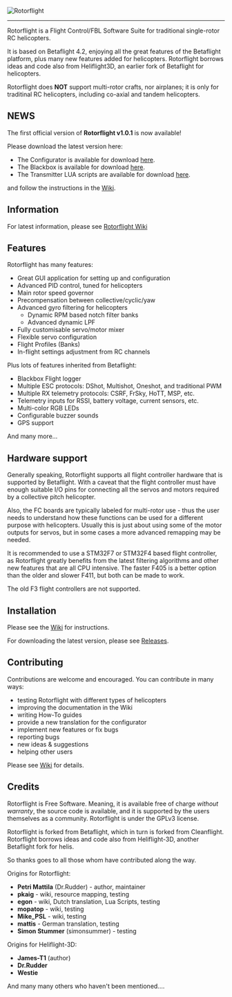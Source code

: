 
![Rotorflight](https://github.com/rotorflight/rotorflight/blob/master/images/rotorflight2.png?raw=true)

***

Rotorflight is a Flight Control/FBL Software Suite for traditional single-rotor RC helicopters.

It is based on Betaflight 4.2, enjoying all the great features of the Betaflight platform, plus many new features added for helicopters. Rotorflight borrows ideas and code also from Heliflight3D, an earlier fork of Betaflight for helicopters.

Rotorflight does **NOT** support multi-rotor crafts, nor airplanes; it is only for traditinal RC helicopters, including co-axial and tandem helicopters.


## NEWS

The first official version of **Rotorflight v1.0.1** is now available!

Please download the latest version here:

- The Configurator is available for download [here](https://github.com/rotorflight/rotorflight-configurator/releases/tag/release/1.0.1).
- The Blackbox is available for download [here](https://github.com/rotorflight/rotorflight-blackbox/releases/tag/release/1.0.1).
- The Transmitter LUA scripts are available for download [here](https://github.com/rotorflight/rotorflight-lua-scripts/releases/tag/release/1.0.0).

and follow the instructions in the [Wiki](https://github.com/rotorflight/rotorflight/wiki/Installing-Rotorflight-Firmware).


## Information

For latest information, please see [Rotorflight Wiki](https://github.com/rotorflight/rotorflight/wiki)


## Features

Rotorflight has many features:

* Great GUI application for setting up and configuration
* Advanced PID control, tuned for helicopters
* Main rotor speed governor
* Precompensation between collective/cyclic/yaw
* Advanced gyro filtering for helicopters
  - Dynamic RPM based notch filter banks
  - Advanced dynamic LPF
* Fully customisable servo/motor mixer
* Flexible servo configuration
* Flight Profiles (Banks)
* In-flight settings adjustment from RC channels

Plus lots of features inherited from Betaflight:

* Blackbox Flight logger
* Multiple ESC protocols: DShot, Multishot, Oneshot, and traditional PWM
* Multiple RX telemetry protocols: CSRF, FrSky, HoTT, MSP, etc.
* Telemetry inputs for RSSI, battery voltage, current sensors, etc.
* Multi-color RGB LEDs
* Configurable buzzer sounds
* GPS support

And many more...


## Hardware support

Generally speaking, Rotorflight supports all flight controller hardware that is supported by Betaflight.
With a caveat that the flight controller must have enough suitable I/O pins for connecting all the servos
and motors required by a collective pitch helicopter.

Also, the FC boards are typically labeled for multi-rotor use - thus the user needs to understand how these
functions can be used for a different purpose with helicopters. Usually this is just about using some
of the motor outputs for servos, but in some cases a more advanced remapping may be needed.

It is recommended to use a STM32F7 or STM32F4 based flight controller, as Rotorflight greatly benefits from
the latest filtering algorithms and other new features that are all CPU intensive. The faster F405 is a better 
option than the older and slower F411, but both can be made to work.

The old F3 flight controllers are not supported.


## Installation

Please see the [Wiki](https://github.com/rotorflight/rotorflight/wiki) for instructions.

For downloading the latest version, please see [Releases](https://github.com/rotorflight/rotorflight/wiki/Releases).


## Contributing

Contributions are welcome and encouraged. You can contribute in many ways:

 - testing Rotorflight with different types of helicopters
 - improving the documentation in the Wiki
 - writing How-To guides
 - provide a new translation for the configurator
 - implement new features or fix bugs
 - reporting bugs
 - new ideas & suggestions
 - helping other users

Please see [Wiki](https://github.com/rotorflight/rotorflight/wiki/Contributing) for details.

## Credits

Rotorflight is Free Software. Meaning, it is available free of charge _without warranty_, the source code is available, and it is supported by the users themselves as a community. Rotorflight is under the GPLv3 license.

Rotorflight is forked from Betaflight, which in turn is forked from Cleanflight.
Rotorflight borrows ideas and code also from Heliflight-3D, another Betaflight fork for helis.

So thanks goes to all those whom have contributed along the way.

Origins for Rotorflight:
 - **Petri Mattila** (Dr.Rudder) - author, maintainer
 - **pkaig** - wiki, resource mapping, testing
 - **egon** - wiki, Dutch translation, Lua Scripts, testing
 - **mopatop** - wiki, testing
 - **Mike_PSL** - wiki, testing
 - **mattis** - German translation, testing
 - **Simon Stummer** (simonsummer) - testing

Origins for Heliflight-3D:
 - **James-T1** (author)
 - **Dr.Rudder**
 - **Westie**

And many many others who haven't been mentioned....

